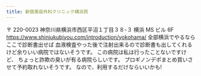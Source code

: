 ```yaml
---
title: 新宿美容外科クリニック横浜院
---
```

〒 220-0023
神奈川県横浜市西区平沼１丁目３８-３ 横浜 MS ビル 6F
<https://www.shinjukubiyou.com/introduction/yokohama/>
全部横浜でやるならここで診断書出せば
血液検査やった後で注射出来るので診断書も出してくれる けど余りいい病院ではないそうです。
この病院は私は行ったことないですけど、
ちょっと詐欺の臭いが有る病院らしいです。
プロギノンデポまとめ買いさせて予約取れないそうです。 なので、利用するだけならいいかも!

